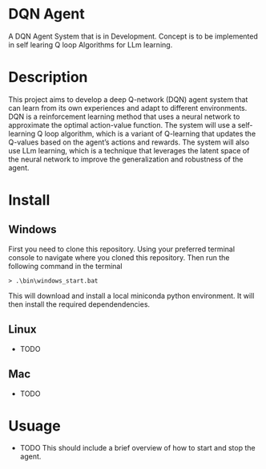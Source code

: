 # DQN Agent
A DQN Agent System that is in Development. Concept is to be implemented in self learing Q loop Algorithms for LLm learning.

# Description

This project aims to develop a deep Q-network (DQN) agent system that can learn from its own experiences and adapt to different environments. DQN is a reinforcement learning method that uses a neural network to approximate the optimal action-value function. The system will use a self-learning Q loop algorithm, which is a variant of Q-learning that updates the Q-values based on the agent’s actions and rewards. The system will also use LLm learning, which is a technique that leverages the latent space of the neural network to improve the generalization and robustness of the agent.
 
# Install

## Windows

First you need to clone this repository. Using your preferred terminal console to navigate where you cloned this repository. Then run the following command in the terminal

```console
> .\bin\windows_start.bat
```

This will download and install a local miniconda python environment. It will then install the required dependendencies.

## Linux

 - TODO
 
## Mac

 - TODO
 
# Usuage
 
 - TODO This should include a brief overview of how to start and stop the agent. 

